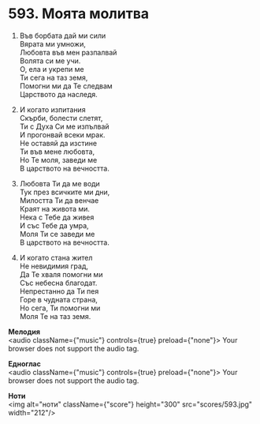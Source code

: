 # 593. Моята  молитва  

1. Във борбата дай ми сили  
Вярата ми умножи,  
Любовта във мен разпалвай  
Волята си ме учи.  
О, ела и укрепи ме  
Ти сега на таз земя,  
Помогни ми да Те следвам  
Царството да наследя.  

2. И когато изпитания  
Скърби, болести слетят,  
Ти с Духа Си ме изпълвай  
И прогонвай всеки мрак.  
Не оставяй да изстине  
Ти във мене любовта,  
Но Те моля, заведи ме  
В царството на вечността.  

3. Любовта Ти да ме води  
Тук през всичките ми дни,  
Милостта Ти да венчае  
Краят на живота ми.  
Нека с Тебе да живея  
И със Тебе да умра,  
Моля Ти се заведи ме  
В царството на вечността.  

4. И когато стана жител  
Не невидимия град,  
Да Те хваля помогни ми  
Със небесна благодат.  
Непрестанно да Ти пея  
Горе в чудната страна,  
Но сега, Ти помогни ми  
Моля Те на таз земя.  

__Мелодия__  
<audio className={"music"} controls={true} preload={"none"}><source src="mp3/593.mp3" type="audio/mpeg"/>
Your browser does not support the audio tag.
</audio>  

__Едноглас__  
<audio className={"music"} controls={true} preload={"none"}><source src="transp/593.mp3" type="audio/mpeg"/>
Your browser does not support the audio tag.
</audio>  

__Ноти__  
<img alt="ноти" className={"score"} height="300" src="scores/593.jpg" width="212"/>
